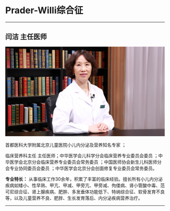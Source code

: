 # Prader-Willi综合征

---

## 闫洁 主任医师

![1678944651235](image/c02_077/1678944651235.png)

首都医科大学附属北京儿童医院小儿内分泌及营养知名专家 ；

临床营养科主任 主任医师；中华医学会儿科学分会临床营养专业委员会委员 ；中华医学会北京分会临床营养专业委员会常务委员 ；中国医师协会新生儿科医师分会专业协同委员会委员 ；中华医学会北京分会创面修复专业委员会常务委员。


**专业特长：** 从事临床工作30余年，积累了丰富的临床经验。擅长所有小儿内分泌疾病如矮小、性早熟、甲亢、甲减、甲旁亢、甲旁减、佝偻病、肾小管酸中毒、范可尼综合征、肾上腺疾病、肥胖、多发垂体功能低下、特纳综合征、软骨发育不良等，以及儿童营养不良、肥胖、生长发育落后、内分泌疾病营养治疗。

---
